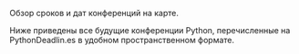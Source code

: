 Обзор сроков и дат конференций на карте.

Ниже приведены все будущие конференции Python, перечисленные на PythonDeadlin.es в удобном пространственном формате.
